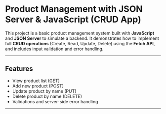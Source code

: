 # Product Management with JSON Server & JavaScript (CRUD App)

This project is a basic product management system built with **JavaScript** and **JSON Server** to simulate a backend. It demonstrates how to implement full **CRUD operations** (Create, Read, Update, Delete) using the **Fetch API**, and includes input validation and error handling.

---

##  Features

- View product list (GET)
- Add new product (POST)
- Update product by name (PUT)
- Delete product by name (DELETE)
- Validations and server-side error handling

---


